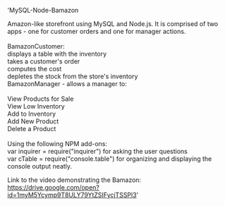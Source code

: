 
'MySQL-Node-Bamazon

Amazon-like storefront using MySQL and Node.js. It is comprised of two apps - one for customer orders and one for manager actions.<br />
<br />
BamazonCustomer:
<br />
displays a table with the inventory<br />
takes a customer's order<br />
computes the cost<br />
depletes the stock from the store's inventory<br />
BamazonManager - allows a manager to:<br />
<br />
View Products for Sale<br />
View Low Inventory<br />
Add to Inventory<br />
Add New Product<br />
Delete a Product<br />
<br />
Using the following NPM add-ons:<br />
var inquirer = require("inquirer") for asking the user questions<br />
var cTable = require("console.table") for organizing and displaying the console output neatly.<br />

Link to the video demonstrating the Bamazon:<br />
https://drive.google.com/open?id=1myM5Ycymp9T8ULY79YtZSIFycjTSSPl3'